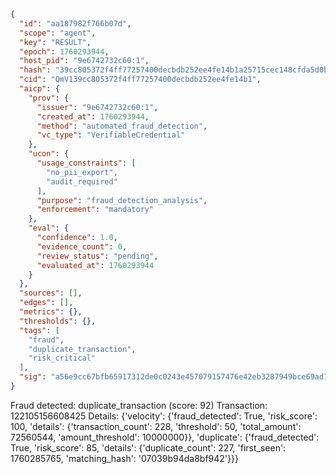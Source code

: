 ```json
{
  "id": "aa187982f766b07d",
  "scope": "agent",
  "key": "RESULT",
  "epoch": 1760293944,
  "host_pid": "9e6742732c60:1",
  "hash": "39cc805372f4ff77257400decbdb252ee4fe14b1a25715cec148cfda5d0b0f46",
  "cid": "QmV139cc805372f4ff77257400decbdb252ee4fe14b1",
  "aicp": {
    "prov": {
      "issuer": "9e6742732c60:1",
      "created_at": 1760293944,
      "method": "automated_fraud_detection",
      "vc_type": "VerifiableCredential"
    },
    "ucon": {
      "usage_constraints": [
        "no_pii_export",
        "audit_required"
      ],
      "purpose": "fraud_detection_analysis",
      "enforcement": "mandatory"
    },
    "eval": {
      "confidence": 1.0,
      "evidence_count": 0,
      "review_status": "pending",
      "evaluated_at": 1760293944
    }
  },
  "sources": [],
  "edges": [],
  "metrics": {},
  "thresholds": {},
  "tags": [
    "fraud",
    "duplicate_transaction",
    "risk_critical"
  ],
  "sig": "a56e9cc67bfb65917312de0c0243e457079157476e42eb3287949bce69ad19a0"
}
```

Fraud detected: duplicate_transaction (score: 92)
Transaction: 122105156608425
Details: {'velocity': {'fraud_detected': True, 'risk_score': 100, 'details': {'transaction_count': 228, 'threshold': 50, 'total_amount': 72560544, 'amount_threshold': 10000000}}, 'duplicate': {'fraud_detected': True, 'risk_score': 85, 'details': {'duplicate_count': 227, 'first_seen': 1760285765, 'matching_hash': '07039b94da8bf942'}}}